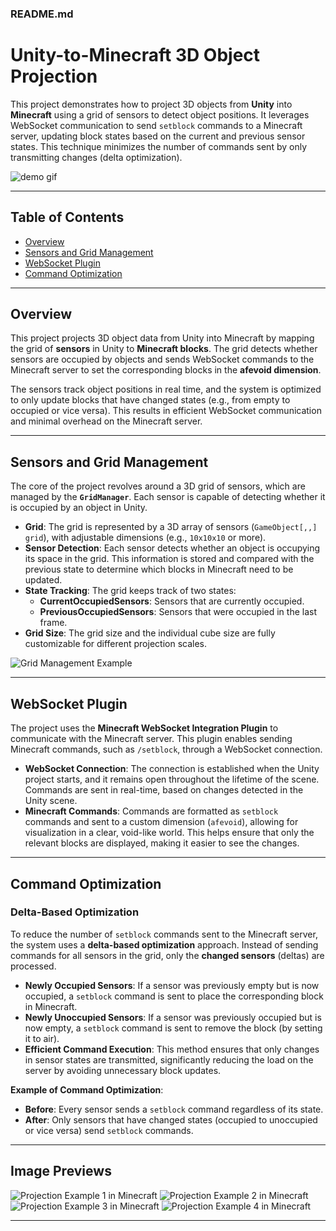 ### **README.md**

# **Unity-to-Minecraft 3D Object Projection**

This project demonstrates how to project 3D objects from **Unity** into **Minecraft** using a grid of sensors to detect object positions. It leverages WebSocket communication to send `setblock` commands to a Minecraft server, updating block states based on the current and previous sensor states. This technique minimizes the number of commands sent by only transmitting changes (delta optimization).

![demo gif](Assets/readme_tuff/demo.gif)

---

## **Table of Contents**
- [Overview](#overview)
- [Sensors and Grid Management](#sensors-and-grid-management)
- [WebSocket Plugin](#websocket-plugin)
- [Command Optimization](#command-optimization)

---

## **Overview**

This project projects 3D object data from Unity into Minecraft by mapping the grid of **sensors** in Unity to **Minecraft blocks**. The grid detects whether sensors are occupied by objects and sends WebSocket commands to the Minecraft server to set the corresponding blocks in the **afevoid dimension**.

The sensors track object positions in real time, and the system is optimized to only update blocks that have changed states (e.g., from empty to occupied or vice versa). This results in efficient WebSocket communication and minimal overhead on the Minecraft server.

---

## **Sensors and Grid Management**

The core of the project revolves around a 3D grid of sensors, which are managed by the **`GridManager`**. Each sensor is capable of detecting whether it is occupied by an object in Unity.

- **Grid**: The grid is represented by a 3D array of sensors (`GameObject[,,] grid`), with adjustable dimensions (e.g., `10x10x10` or more).
- **Sensor Detection**: Each sensor detects whether an object is occupying its space in the grid. This information is stored and compared with the previous state to determine which blocks in Minecraft need to be updated.
- **State Tracking**: The grid keeps track of two states:
  - **CurrentOccupiedSensors**: Sensors that are currently occupied.
  - **PreviousOccupiedSensors**: Sensors that were occupied in the last frame.
- **Grid Size**: The grid size and the individual cube size are fully customizable for different projection scales.

![Grid Management Example](Assets/readme_tuff/image4.png)

---

## **WebSocket Plugin**

The project uses the **Minecraft WebSocket Integration Plugin** to communicate with the Minecraft server. This plugin enables sending Minecraft commands, such as `/setblock`, through a WebSocket connection.

- **WebSocket Connection**: The connection is established when the Unity project starts, and it remains open throughout the lifetime of the scene. Commands are sent in real-time, based on changes detected in the Unity scene.
- **Minecraft Commands**: Commands are formatted as `setblock` commands and sent to a custom dimension (`afevoid`), allowing for visualization in a clear, void-like world. This helps ensure that only the relevant blocks are displayed, making it easier to see the changes.

---

## **Command Optimization**

### **Delta-Based Optimization**
To reduce the number of `setblock` commands sent to the Minecraft server, the system uses a **delta-based optimization** approach. Instead of sending commands for all sensors in the grid, only the **changed sensors** (deltas) are processed.

- **Newly Occupied Sensors**: If a sensor was previously empty but is now occupied, a `setblock` command is sent to place the corresponding block in Minecraft.
- **Newly Unoccupied Sensors**: If a sensor was previously occupied but is now empty, a `setblock` command is sent to remove the block (by setting it to air).
- **Efficient Command Execution**: This method ensures that only changes in sensor states are transmitted, significantly reducing the load on the server by avoiding unnecessary block updates.

**Example of Command Optimization**:
- **Before**: Every sensor sends a `setblock` command regardless of its state.
- **After**: Only sensors that have changed states (occupied to unoccupied or vice versa) send `setblock` commands.

---

## **Image Previews**

![Projection Example 1 in Minecraft](Assets/readme_tuff/image1.png)
![Projection Example 2 in Minecraft](Assets/readme_tuff/image2.png)
![Projection Example 3 in Minecraft](Assets/readme_tuff/image3.png)
![Projection Example 4 in Minecraft](Assets/readme_tuff/image.png)

---

